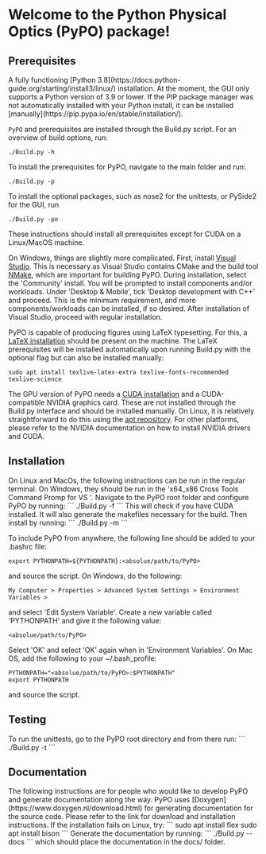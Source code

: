 <h1>Welcome to the Python Physical Optics (PyPO) package!</h1>

<h2>Prerequisites</h2>
A fully functioning [Python 3.8](https://docs.python-guide.org/starting/install3/linux/) installation. At the moment, the GUI only supports a Python version of 3.9 or lower.
If the PIP package manager was not automatically installed with your Python install, it can be installed [manually](https://pip.pypa.io/en/stable/installation/).

`PyPO` and prerequisites are installed through the Build.py script. 
For an overview of build options, run:
```
./Build.py -h
```

To install the prerequisites for PyPO, navigate to the main folder and run:
```
./Build.py -p
```
To install the optional packages, such as nose2 for the unittests, or PySide2 for the GUI, run
```
./Build.py -po
```
These instructions should install all prerequisites except for CUDA on a Linux/MacOS machine.

On Windows, things are slightly more complicated. First, install [Visual Studio](https://visualstudio.microsoft.com/#2010-Visual-CPP). 
This is necessary as Visual Studio contains CMake and the build tool [NMake](https://learn.microsoft.com/en-us/cpp/build/reference/nmake-reference?view=msvc-170), which are important for building PyPO.
During installation, select the 'Community' install.
You will be prompted to install components and/or workloads. 
Under 'Desktop & Mobile', tick 'Desktop development with C++' and proceed. 
This is the minimum requirement, and more components/workloads can be installed, if so desired. After installation of Visual Studio, proceed with regular installation.

PyPO is capable of producing figures using LaTeX typesetting. For this, a [LaTeX installation](https://www.tug.org/texlive/quickinstall.html) should be present on the machine. The LaTeX prerequisites will be installed automatically upon running Build.py with the optional flag but can also be installed manually:
```
sudo apt install texlive-latex-extra texlive-fonts-recommended texlive-science
```
The GPU version of PyPO needs a [CUDA installation](https://docs.nvidia.com/cuda/cuda-installation-guide-linux/index.html) and a CUDA-compatible NVIDIA graphics card. 
These are not installed through the Build.py interface and should be installed manually. On Linux, it is relatively straightforward to do this using the [apt repository](https://linuxconfig.org/how-to-install-cuda-on-ubuntu-20-04-focal-fossa-linux). 
For other platforms, please refer to the NVIDIA documentation on how to install NVIDIA drivers and CUDA.

<h2>Installation</h2>
On Linux and MacOs, the following instructions can be run in the regular terminal.
On Windows, they should be run in the 'x64_x86 Cross Tools Command Promp for VS <year>'.
Navigate to the PyPO root folder and configure PyPO by running:
```
./Build.py -f
```
This will check if you have CUDA installed. It will also generate the makefiles necessary for the build.
Then install by running:
```
./Build.py -m
```

To include PyPO from anywhere, the following line should be added to your .bashrc file:
``` 
export PYTHONPATH=${PYTHONPATH}:<absolue/path/to/PyPO>
```
and source the script.
On Windows, do the following:
```
My Computer > Properties > Advanced System Settings > Environment Variables >
```
and select 'Edit System Variable'. Create a new variable called 'PYTHONPATH' and give it the following value:
```
<absolue/path/to/PyPO>
```
Select 'OK' and select 'OK' again when in 'Environment Variables'.
On Mac OS, add the following to your ~/.bash_profile:
```
PYTHONPATH="<absolue/path/to/PyPO>:$PYTHONPATH"
export PYTHONPATH
```
and source the script.

<h2>Testing</h2>
To run the unittests, go to the PyPO root directory and from there run:
```
./Build.py -t
```
<h2>Documentation</h2>
The following instructions are for people who would like to develop PyPO and generate documentation along the way.
PyPO uses [Doxygen](https://www.doxygen.nl/download.html) for generating documentation for the source code. 
Please refer to the link for download and installation instructions.
If the installation fails on Linux, try:
```
sudo apt install flex
sudo apt install bison
```
Generate the documentation by running:
```
./Build.py --docs
```
which should place the documentation in the docs/ folder.
